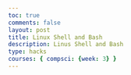 ```yaml
---
toc: true
comments: false
layout: post
title: Linux Shell and Bash
description: Linus Shell and Bash 
type: hacks
courses: { compsci: {week: 3} }
---
```


